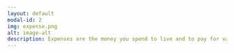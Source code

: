 ```yaml
---
layout: default
modal-id: 2
img: expense.png
alt: image-alt
description: Expenses are the money you spend to live and to pay for various needs and wants. This includes things like rent or mortgage payments, food, clothing, transportation, utilities, taxes, and so on.
---
```

